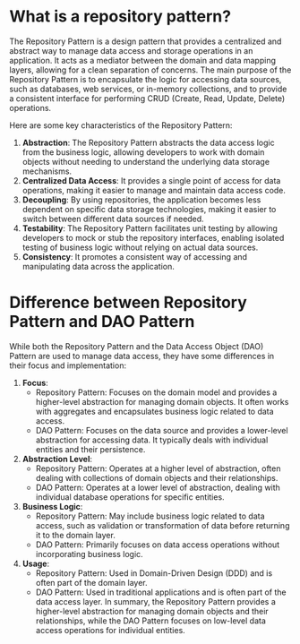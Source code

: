 # What is a repository pattern?
The Repository Pattern is a design pattern that provides a centralized and abstract way to manage data access and storage operations in an application. It acts as a mediator between the domain and data mapping layers, allowing for a clean separation of concerns. The main purpose of the Repository Pattern is to encapsulate the logic for accessing data sources, such as databases, web services, or in-memory collections, and to provide a consistent interface for performing CRUD (Create, Read, Update, Delete) operations.


Here are some key characteristics of the Repository Pattern:
1. **Abstraction**: The Repository Pattern abstracts the data access logic from the business logic, allowing developers to work with domain objects without needing to understand the underlying data storage mechanisms.
2. **Centralized Data Access**: It provides a single point of access for data operations, making it easier to manage and maintain data access code.
3. **Decoupling**: By using repositories, the application becomes less dependent on specific data storage technologies, making it easier to switch between different data sources if needed.
4. **Testability**: The Repository Pattern facilitates unit testing by allowing developers to mock or stub the repository interfaces, enabling isolated testing of business logic without relying on actual data sources.
5. **Consistency**: It promotes a consistent way of accessing and manipulating data across the application.


# Difference between Repository Pattern and DAO Pattern
While both the Repository Pattern and the Data Access Object (DAO) Pattern are used to manage data access, they have some differences in their focus and implementation:
1. **Focus**:
   - Repository Pattern: Focuses on the domain model and provides a higher-level abstraction for managing domain objects. It often works with aggregates and encapsulates business logic related to data access.
   - DAO Pattern: Focuses on the data source and provides a lower-level abstraction for accessing data. It typically deals with individual entities and their persistence.
2. **Abstraction Level**:
   - Repository Pattern: Operates at a higher level of abstraction, often dealing with collections of domain objects and their relationships.
   - DAO Pattern: Operates at a lower level of abstraction, dealing with individual database operations for specific entities.
3. **Business Logic**:
   - Repository Pattern: May include business logic related to data access, such as validation or transformation of data before returning it to the domain layer.
   - DAO Pattern: Primarily focuses on data access operations without incorporating business logic.
4. **Usage**:
   - Repository Pattern: Used in Domain-Driven Design (DDD) and is often part of the domain layer.
   - DAO Pattern: Used in traditional applications and is often part of the data access layer.
In summary, the Repository Pattern provides a higher-level abstraction for managing domain objects and their relationships, while the DAO Pattern focuses on low-level data access operations for individual entities.
